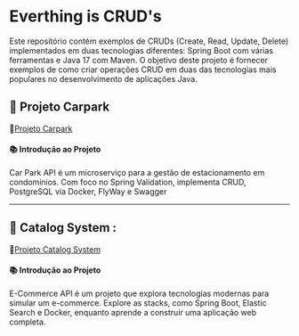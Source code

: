# Everthing is CRUD's

Este repositório contém exemplos de CRUDs (Create, Read, Update, Delete) implementados em duas tecnologias diferentes: Spring Boot com várias ferramentas e Java 17 com Maven. O objetivo deste projeto é fornecer exemplos de como criar operações CRUD em duas das tecnologias mais populares no desenvolvimento de aplicações Java.

## 🎯 Projeto Carpark
  🔗[Projeto Carpark](https://github.com/SuhMoraes/crud-spring/tree/main/carpark)
  
#### 📚 Introdução ao Projeto
 Car Park API é um microserviço para a gestão de estacionamento em condomínios. Com foco no Spring Validation, implementa CRUD, PostgreSQL via Docker, FlyWay e Swagger

----


  
## 🎯 Catalog System  : 
🔗[Projeto Catalog System](https://github.com/SuhMoraes/crud-spring/tree/main/catalog-system)

  
#### 📚 Introdução ao Projeto

E-Commerce API é um projeto que explora tecnologias modernas para simular um e-commerce.
Explore as stacks, como Spring Boot, Elastic Search e Docker, enquanto aprende a construir uma aplicação web completa.
